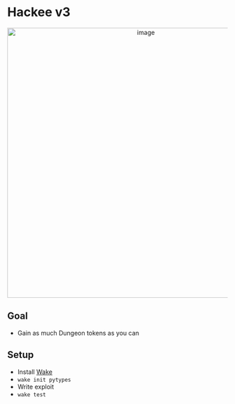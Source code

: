 # Hackee v3
<p align="center">
  <img width="618" alt="image" src="https://github.com/Ackee-Blockchain/hackee-v3/assets/56036748/dbbb3521-999f-4f61-bdb2-63bf68347122">
</p>

## Goal
- Gain as much Dungeon tokens as you can

## Setup
- Install [Wake](ackeeblockchain.com/wake/docs/latest/)
- `wake init pytypes`
- Write exploit
- `wake test`

